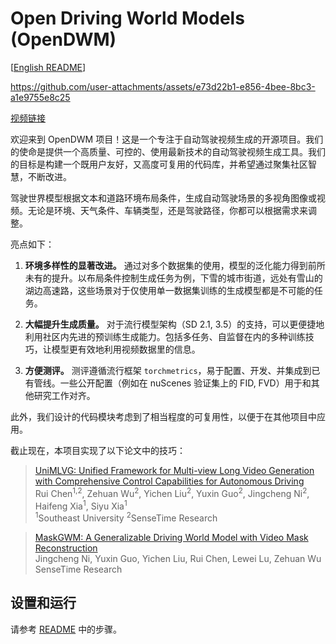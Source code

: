 # Open Driving World Models (OpenDWM)

[[English README](README.md)]

https://github.com/user-attachments/assets/e73d22b1-e856-4bee-8bc3-a1e9755e8c25

[视频链接](https://youtu.be/j9RRj-xzOA4)

欢迎来到 OpenDWM 项目！这是一个专注于自动驾驶视频生成的开源项目。我们的使命是提供一个高质量、可控的、使用最新技术的自动驾驶视频生成工具。我们的目标是构建一个既用户友好，又高度可复用的代码库，并希望通过聚集社区智慧，不断改进。

驾驶世界模型根据文本和道路环境布局条件，生成自动驾驶场景的多视角图像或视频。无论是环境、天气条件、车辆类型，还是驾驶路径，你都可以根据需求来调整。

亮点如下：

1. **环境多样性的显著改进。** 通过对多个数据集的使用，模型的泛化能力得到前所未有的提升。以布局条件控制生成任务为例，下雪的城市街道，远处有雪山的湖边高速路，这些场景对于仅使用单一数据集训练的生成模型都是不可能的任务。

2. **大幅提升生成质量。** 对于流行模型架构（SD 2.1, 3.5）的支持，可以更便捷地利用社区内先进的预训练生成能力。包括多任务、自监督在内的多种训练技巧，让模型更有效地利用视频数据里的信息。

3. **方便测评。** 测评遵循流行框架 `torchmetrics`，易于配置、开发、并集成到已有管线。一些公开配置（例如在 nuScenes 验证集上的 FID, FVD）用于和其他研究工作对齐。

此外，我们设计的代码模块考虑到了相当程度的可复用性，以便于在其他项目中应用。

截止现在，本项目实现了以下论文中的技巧：

> [UniMLVG: Unified Framework for Multi-view Long Video Generation with Comprehensive Control Capabilities for Autonomous Driving](https://sensetime-fvg.github.io/UniMLVG)<br>
> Rui Chen<sup>1,2</sup>, Zehuan Wu<sup>2</sup>, Yichen Liu<sup>2</sup>, Yuxin Guo<sup>2</sup>, Jingcheng Ni<sup>2</sup>, Haifeng Xia<sup>1</sup>, Siyu Xia<sup>1</sup><br>
> <sup>1</sup>Southeast University <sup>2</sup>SenseTime Research

> [MaskGWM: A Generalizable Driving World Model with Video Mask Reconstruction](https://sensetime-fvg.github.io/MaskGWM)<br>
> Jingcheng Ni, Yuxin Guo, Yichen Liu, Rui Chen, Lewei Lu, Zehuan Wu<br>
> SenseTime Research

## 设置和运行

请参考 [README](README.md#setup) 中的步骤。
